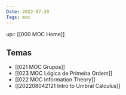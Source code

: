 ```yaml
---
Date: 2022-07-20
Tags: moc
---
```

up:: [[000 MOC Home]]

## Temas
- [[021 MOC Grupos]]
- [[023 MOC Lógica de Primeira Ordem]]
- [[022 MOC Information Theory]]
- [[202208042121 Intro to Umbral Calculus]]